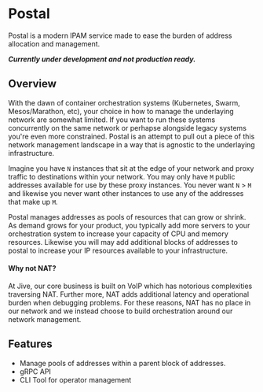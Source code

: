 # Postal

Postal is a modern IPAM service made to ease the burden of address allocation and management.

***Currently under development and not production ready.***

## Overview

With the dawn of container orchestration systems (Kubernetes, Swarm, Mesos/Marathon, etc), your choice in how to manage the underlaying network are somewhat limited.
If you want to run these systems concurrently on the same network or perhapse alongside legacy systems you're even more constrained.
Postal is an attempt to pull out a piece of this network management landscape in a way that is agnostic to the underlaying infrastructure.

Imagine you have `N` instances that sit at the edge of your network and proxy traffic to destinations within your network.
You may only have `M` public addresses available for use by these proxy instances.
You never want `N` > `M` and likewise you never want other instances to use any of the addresses that make up `M`.

Postal manages addresses as pools of resources that can grow or shrink.
As demand grows for your product, you typically add more servers to your orchestration system to increase your capacity of CPU and memory resources.
Likewise you will may add additional blocks of addresses to postal to increase your IP resources available to your infrastructure.

#### Why not NAT?

At Jive, our core business is built on VoIP which has notorious complexities traversing NAT.
Further more, NAT adds additional latency and operational burden when debugging problems.
For these reasons, NAT has no place in our network and we instead choose to build orchestration around our network management.

## Features

- Manage pools of addresses within a parent block of addresses.
- gRPC API
- CLI Tool for operator management
